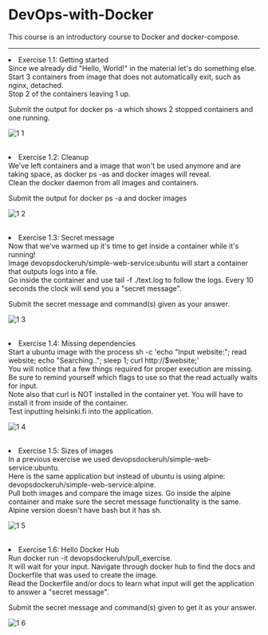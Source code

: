 # DevOps-with-Docker
This course is an introductory course to Docker and docker-compose. 
<br>
<hr></hr>
<li> Exercise 1.1: Getting started <br>
Since we already did "Hello, World!" in the material let's do something else.<br>
Start 3 containers from image that does not automatically exit, such as nginx, detached.<br>
Stop 2 of the containers leaving 1 up.

Submit the output for docker ps -a which shows 2 stopped containers and one running.

![1 1](https://user-images.githubusercontent.com/94892289/208758756-94a13180-3bb1-486d-b02c-6dc3aaf9a563.png)
<br> <br>

<li> Exercise 1.2: Cleanup <br>
We've left containers and a image that won't be used anymore and are taking space, as docker ps -as and docker images will reveal.<br>
Clean the docker daemon from all images and containers.

Submit the output for docker ps -a and docker images

![1 2](https://user-images.githubusercontent.com/94892289/208759409-3d097458-ff9f-4541-b6d6-e58bd12a41ac.png)
<br> <br>

<li> Exercise 1.3: Secret message <br>
Now that we've warmed up it's time to get inside a container while it's running!<br>
Image devopsdockeruh/simple-web-service:ubuntu will start a container that outputs logs into a file. <br>
Go inside the container and use tail -f ./text.log to follow the logs. Every 10 seconds the clock will send you a "secret message".

Submit the secret message and command(s) given as your answer.

![1 3](https://user-images.githubusercontent.com/94892289/208759598-ae613788-f463-4ae7-a932-71bf21bf956c.png)
<br> <br>
  
<li> Exercise 1.4: Missing dependencies <br>
Start a ubuntu image with the process sh -c 'echo "Input website:"; read website; echo "Searching.."; sleep 1; curl http://$website;'<br>
You will notice that a few things required for proper execution are missing. <br>
Be sure to remind yourself which flags to use so that the read actually waits for input.<br>
Note also that curl is NOT installed in the container yet. You will have to install it from inside of the container.<br>
Test inputting helsinki.fi into the application.
  
![1 4](https://user-images.githubusercontent.com/94892289/208760846-9512f187-401d-45d2-b912-f1b7bf0bf270.png)
<br> <br>

<li> Exercise 1.5: Sizes of images <br>
In a previous exercise we used devopsdockeruh/simple-web-service:ubuntu.<br>
Here is the same application but instead of ubuntu is using alpine: devopsdockeruh/simple-web-service:alpine.<br>
Pull both images and compare the image sizes. Go inside the alpine container and make sure the secret message functionality is the same.<br>
  Alpine version doesn't have bash but it has sh.
  
![1 5](https://user-images.githubusercontent.com/94892289/208764609-5963ce75-aacb-47b1-8c99-dbd3a2bef420.png)
<br> <br>
  
<li>Exercise 1.6: Hello Docker Hub <br>
Run docker run -it devopsdockeruh/pull_exercise.<br>
It will wait for your input. Navigate through docker hub to find the docs and Dockerfile that was used to create the image.<br>
Read the Dockerfile and/or docs to learn what input will get the application to answer a "secret message".

Submit the secret message and command(s) given to get it as your answer.

  ![1 6](https://user-images.githubusercontent.com/94892289/208764836-c495d620-3446-450e-87b4-de6c52c79b29.png)
<br> <br>

